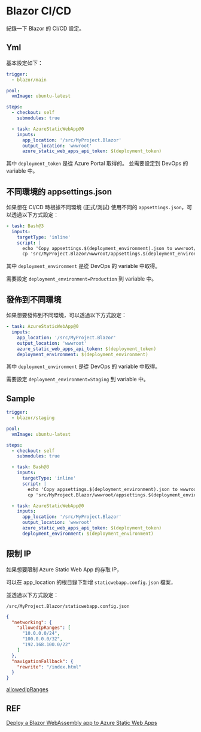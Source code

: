 # Blazor CI/CD

紀錄一下 Blazor 的 CI/CD 設定。

## Yml

基本設定如下：

```yaml
trigger:
  - blazor/main

pool:
  vmImage: ubuntu-latest

steps:
  - checkout: self
    submodules: true

  - task: AzureStaticWebApp@0
    inputs:
      app_location: '/src/MyProject.Blazor'
      output_location: 'wwwroot'
      azure_static_web_apps_api_token: $(deployment_token)
```

其中 `deployment_token` 是從 Azure Portal 取得的。
並需要設定到 DevOps 的 variable 中。

## 不同環境的 appsettings.json

如果想在 CI/CD 時根據不同環境 (正式/測試) 使用不同的 `appsettings.json`，可以透過以下方式設定：

```yaml
- task: Bash@3
  inputs:
    targetType: 'inline'
    script: |
      echo 'Copy appsettings.$(deployment_environment).json to wwwroot/appsettings.json'
      cp 'src/MyProject.Blazor/wwwroot/appsettings.$(deployment_environment).json' '$(build.sourcesdirectory)/src/MyProject.Blazor/wwwroot/appsettings.json' -rf
```

其中 `deployment_environment` 是從 DevOps 的 variable 中取得。

需要設定 `deployment_environment=Production` 到 variable 中。

## 發佈到不同環境

如果想要發佈到不同環境，可以透過以下方式設定：

```yaml
- task: AzureStaticWebApp@0
  inputs:
    app_location: '/src/MyProject.Blazor'
    output_location: 'wwwroot'
    azure_static_web_apps_api_token: $(deployment_token)
    deployment_environment: $(deployment_environment)
```

其中 `deployment_environment` 是從 DevOps 的 variable 中取得。

需要設定 `deployment_environment=Staging` 到 variable 中。

## Sample

```yaml
trigger:
  - blazor/staging

pool:
  vmImage: ubuntu-latest

steps:
  - checkout: self
    submodules: true

  - task: Bash@3
    inputs:
      targetType: 'inline'
      script: |
        echo 'Copy appsettings.$(deployment_environment).json to wwwroot/appsettings.json'
        cp 'src/MyProject.Blazor/wwwroot/appsettings.$(deployment_environment).json' '$(build.sourcesdirectory)/src/MyProject.Blazor/wwwroot/appsettings.json' -rf

  - task: AzureStaticWebApp@0
    inputs:
      app_location: '/src/MyProject.Blazor'
      output_location: 'wwwroot'
      azure_static_web_apps_api_token: $(deployment_token)
      deployment_environment: $(deployment_environment)
```

## 限制 IP

如果想要限制 Azure Static Web App 的存取 IP，

可以在 app_location 的根目錄下新增 `staticwebapp.config.json` 檔案，

並透過以下方式設定：

`/src/MyProject.Blazor/staticwebapp.config.json`
```JSON
{
  "networking": {
    "allowedIpRanges": [
      "10.0.0.0/24",
      "100.0.0.0/32",
      "192.168.100.0/22"
    ]
  },
  "navigationFallback": {
    "rewrite": "/index.html"
  }
}
```

[allowedIpRanges](https://learn.microsoft.com/zh-tw/azure/static-web-apps/configuration#networking)

## REF

[Deploy a Blazor WebAssembly app to Azure Static Web Apps](https://learn.microsoft.com/en-us/azure/static-web-apps/deploy-blazor)